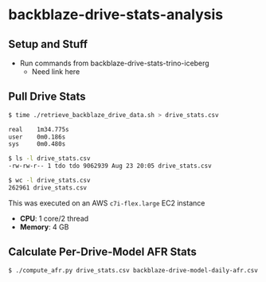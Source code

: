 # backblaze-drive-stats-analysis

## Setup and Stuff

* Run commands from backblaze-drive-stats-trino-iceberg 
  * Need link here


## Pull Drive Stats

```bash
$ time ./retrieve_backblaze_drive_data.sh > drive_stats.csv

real    1m34.775s
user    0m0.186s
sys     0m0.480s

$ ls -l drive_stats.csv
-rw-rw-r-- 1 tdo tdo 9062939 Aug 23 20:05 drive_stats.csv

$ wc -l drive_stats.csv
262961 drive_stats.csv
```

This was executed on an AWS `c7i-flex.large` EC2 instance
* **CPU**: 1 core/2 thread
* **Memory**: 4 GB

## Calculate Per-Drive-Model AFR Stats 

```bash
$ ./compute_afr.py drive_stats.csv backblaze-drive-model-daily-afr.csv
```
